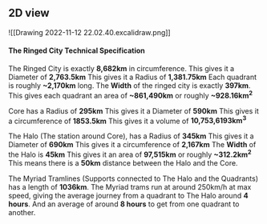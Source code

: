 ## 2D view


![[Drawing 2022-11-12 22.02.40.excalidraw.png]]

#### The Ringed City Technical Specification

The Ringed City is exactly **8,682km** in circumference.
This gives it a Diameter of **2,763.5km**
This gives it a Radius of **1,381.75km**
Each quadrant is roughly **~2,170km** long.
The **Width** of the ringed city is exactly **397km**.
This gives each quadrant an area of **~861,490km** or roughly **~928.16km<sup>2</sup>**

Core has a Radius of **295km**
This gives it a Diameter of **590km**
This gives it a circumference of **1853.5km**
This gives it a volume of **10,753,6193km<sup>3</sup>**

The Halo (The station around Core), has a Radius of **345km**
This gives it a Diameter of **690km**
This gives it a circumference of **2,167km**
The **Width** of the Halo is **45km**
This gives it an area of **97,515km** or roughly **~312.2km<sup>2</sup>**
This means there is a **50km** distance between the Halo and the Core.

The Myriad Tramlines (Supports connected to The Halo and the Quadrants) has a length of **1036km**. The Myriad trams run at around 250km/h at max speed, giving the average journey from a quadrant to The Halo around **4 hours**. And an average of around **8  hours** to get from one quadrant to another. 
